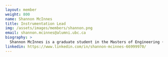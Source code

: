 ```yaml
---
layout: member
weight: 800
name: Shannon McInnes
title: Instrumentation Lead
img: /assets/images/members/shannon.png
email: shannon.mcinnes@alumni.ubc.ca
biography: > 
  Shannon McInnes is a graduate student in the Masters of Engineering (M.Eng) Mechatronics Design program at UBC with a background in biomedical and clinical engineering. With a passion for instrumentation and design and a love of beer, it was only natural that she join the CHBeer team and work to help improve the brewing process through the integration of sensor systems. Shannon’s work this term has been focussed on the hardware setup and configuration of the temperature sensors and pH sensor using system on a chip (SoC) technology. Her favourite aspect of the CHBeer team is the opportunity to work collaboratively with the other sub-teams to create something everyone can enjoy, a good beer.
linkedin: https://www.linkedin.com/in/shannon-mcinnes-66999970/
---
```

